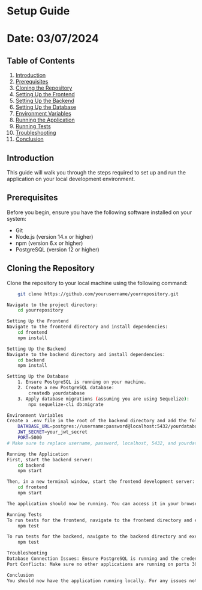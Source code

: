 <!--Szczegółowe instrukcje dotyczące konfiguracji i uruchomienia aplikacji na lokalnym środowisku deweloperskim-->
# Setup Guide
# Date: 03/07/2024


## Table of Contents
1. [Introduction](#introduction)
2. [Prerequisites](#prerequisites)
3. [Cloning the Repository](#cloning-the-repository)
4. [Setting Up the Frontend](#setting-up-the-frontend)
5. [Setting Up the Backend](#setting-up-the-backend)
6. [Setting Up the Database](#setting-up-the-database)
7. [Environment Variables](#environment-variables)
8. [Running the Application](#running-the-application)
9. [Running Tests](#running-tests)
10. [Troubleshooting](#troubleshooting)
11. [Conclusion](#conclusion)

## Introduction
This guide will walk you through the steps required to set up and run the application on your local development environment.

## Prerequisites
Before you begin, ensure you have the following software installed on your system:
- Git
- Node.js (version 14.x or higher)
- npm (version 6.x or higher)
- PostgreSQL (version 12 or higher)

## Cloning the Repository
Clone the repository to your local machine using the following command:
```bash
    git clone https://github.com/yourusername/yourrepository.git

Navigate to the project directory:
    cd yourrepository

Setting Up the Frontend
Navigate to the frontend directory and install dependencies:
    cd frontend
    npm install

Setting Up the Backend
Navigate to the backend directory and install dependencies:
    cd backend
    npm install

Setting Up the Database
    1. Ensure PostgreSQL is running on your machine.
    2. Create a new PostgreSQL database:
        createdb yourdatabase
    3. Apply database migrations (assuming you are using Sequelize):
        npx sequelize-cli db:migrate

Environment Variables
Create a .env file in the root of the backend directory and add the following variables:
    DATABASE_URL=postgres://username:password@localhost:5432/yourdatabase
    JWT_SECRET=your_jwt_secret
    PORT=5000
# Make sure to replace username, password, localhost, 5432, and yourdatabase with your actual database credentials and details.

Running the Application
First, start the backend server:
    cd backend
    npm start

Then, in a new terminal window, start the frontend development server:
    cd frontend
    npm start

The application should now be running. You can access it in your browser at http://localhost:3000.

Running Tests
To run tests for the frontend, navigate to the frontend directory and execute:
    npm test

To run tests for the backend, navigate to the backend directory and execute:
    npm test

Troubleshooting
Database Connection Issues: Ensure PostgreSQL is running and the credentials in your .env file are correct.
Port Conflicts: Make sure no other applications are running on ports 3000 (frontend) and 5000 (backend).

Conclusion
You should now have the application running locally. For any issues not covered in this guide, please refer to the project's documentation or contact the development team.